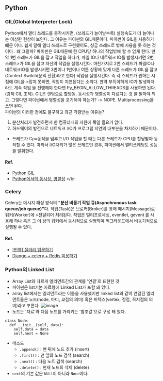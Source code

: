 ## Python

### GIL(Global Interpreter Lock)
Python에서 멀티 쓰레드를 동작시키면, (쓰레드가 늘어날수록) 실행속도가 더 늘어나는 이상한 현상이 보인다. 그 이유는 파이썬의 GIL때문이다. 파이썬이 GIL을 사용하기 떄문
이다. 쉽게 말해 멀티 쓰레드로 구현했어도, 싱글 쓰레드로 밖에 사용을 못 하는 것이다
. 왜 그럴까? 파이썬은 GIL때문에 한 CPU당 하나의 작업밖에 할 수 없게 한다. 만약 1번
 스레드가 GIL을 잡고 작업을 하다가, 파일 IO나 네트워크 IO를 발생시키면 2번 스레드>가 GIL을 잡고 자신의 작업을 실행시킨다. 마찬가지로 2번 스레드가 파일IO나 네트워크IO를 발생시키면 3번이나 1번이나 여튼 상황에 맞게 다른 스레드가 GIL을 잡고(Context Switch(문맥 전환)라고 한다) 작업을 실행시킨다. 즉 각 스레드가 원하는 시점에 GIL을 >잡지 못하면, 작업이 지연된다는 소리다. 만약 부득이하게 IO가 발생하더라도 계속 작업
을 진행해야 한다면 Py_BEGIN_ALLOW_THREADS를 사용하면 된다. (강제 GIL 조작). GIL은 랜덤으로 할당됨. 동시성과 병렬성이 다르다는 것 잘 알아야 되고. 그렇다면 파이썬에서
 병렬성을 포기해야 하는가? -> NOPE. Multiprocessing을 쓰면 된다. </br>
파이썬의 이러한 점에도 불구하고 최근 각광받는 이유는?</br>
1. 분산처리가 발전하면서 한 컴퓨터내의 자원에 묶일 필요가 없다.
2. 하드웨어의 발전으로 네트워크 I/O가 프로그램 지연의 대부분을 차지하기 때문이다.
  - 쓰레드가 Cpu동작을 멈추고 I/O 작업을 할 때는 다른 쓰레드가 CPU를 할당받아 동작할 수 있다. 따라서 I/O처리가 많은 쓰레드인 경우, 파이썬에서 멀티쓰레딩도 성능을 발휘한다.  

#### Ref.
- [Python GIL](https://medium.com/@mjhans83/python-gil-f940eac0bef9) </br>
- [Python에서의 동시성, 병렬성](https://www.slideshare.net/deview/2d4python) </br

### Celery
Celery는 메시지 패싱 방식의 <b>"분산 비동기 작업 큐(Asynchronous task queue/job queue)"</b>다. 작업(Task)은 브로커(Broker)를 통해 메시지(Message)로 워커(Worker)에 >전달되어 처리된다. 작업은 멀티프로세싱, eventlet, gevent 를 사용해 하나 혹은 그 이
상의 워커에서 동시적으로 실행되며 백그라운드에서 비동기적으로 실행될 수 있다.

#### Ref.
- [[번역] 샐러리 입문하기](https://beomi.github.io/2017/03/19/Introduction-to-Celery/)
- [Django + celery + Redis 이용하기](https://whatisthenext.tistory.com/127)
>

### Python의 Linked List
- Array List와 다르게 엘리먼트간의 관계를 '연결'로 표현한 것
- 파이썬은 list기본 자료형에 Linked List가 포함 돼 있다.
- array list에서는 엘리먼트라는 이름을 사용했지만 linked list와 같이 연결된 엘리먼트들은 노드(node, 마디, 교점의 의미) 혹은 버텍스(vertex, 정점, 꼭지점의 의미)라고 부른다.
![image](https://user-images.githubusercontent.com/30011635/89723713-d2528780-da34-11ea-9d63-a53d7e284495.png)
- 노드는 '자료'와 다음 노드를 가리키는 '참조값'으로 구성 돼 있다.
```
class Node:
  def __init__(self, data):
    self.data = data
    self.next = None
```
- 메소드
  - `.append()` : 맨 뒤에 노드 추가 (insert)
  - `.first()` : 맨 앞의 노드 검색 (search)
  - `.next()` : 다음 노트 검색 (search)
  - `.delete()` : 현재 노드의 삭제 (delete)
- `next`의 기본 값은 `NULL`이 아니라 `None`이다.
